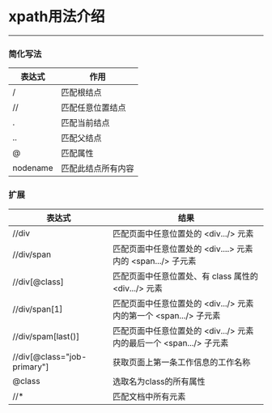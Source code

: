 # xpath用法介绍
___
### 简化写法

|表达式      |作用             |
|-----------|----------------|
|/          |匹配根结点        |
|//         |匹配任意位置结点   |
|.          |匹配当前结点      |
|..         |匹配父结点        |
|@          |匹配属性          |
|nodename   |匹配此结点所有内容  |

### 扩展

|表达式                        |结果                                                         |
|-----------------------------|-------------------------------------------------------------|
|//div                        |匹配页面中任意位置处的 <div.../> 元素                            |
|//div/span                   |匹配页面中任意位置处的 <div....> 元素内的 <span.../> 子元素        |
|//div[@class]                |匹配页面中任意位置处、有 class 属性的 <div.../> 元素               |
|//div/span[1]                |匹配页面中任意位置处的 <div.../> 元素内的第一个 <span.../> 子元素    |
|//div/spam[last()]           |匹配页面中任意位置处的 <div.../> 元素内的最后一个 <span.../> 子元素  |
|//div[@class="job-primary"]  |获取页面上第一条工作信息的工作名称                                 |
|@class                       |选取名为class的所有属性                                          |
|//*                          |匹配文档中所有元素                                               |

